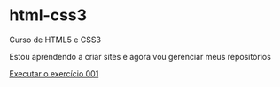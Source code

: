 # html-css3
 Curso de HTML5 e CSS3

 Estou aprendendo a criar sites e agora vou gerenciar meus repositórios

 <a href = "https://marcosbizzarri.github.io/html-css3/exercicios/ex001-html5-meu-primeiro-codigo/index.html" > Executar o exercício 001
